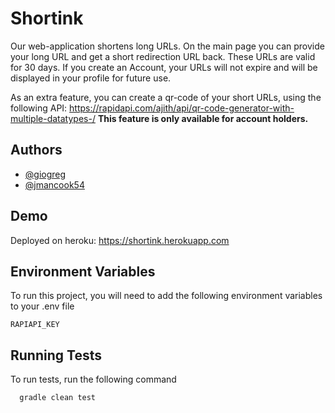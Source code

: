 # Shortink

Our web-application shortens long URLs. On the main page you can provide your long URL and get a short redirection URL back. These URLs are valid for 30 days.
If you create an Account, your URLs will not expire and will be displayed in your profile for future use.

As an extra feature, you can create a qr-code of your short URLs, using the following API: https://rapidapi.com/ajith/api/qr-code-generator-with-multiple-datatypes-/
**This feature is only available for account holders.**

## Authors

- [@giogreg](https://www.github.com/https://github.com/giogreg)
- [@jmancook54](https://www.github.com/https://github.com/jmancook54)

## Demo

Deployed on heroku: <https://shortink.herokuapp.com>

## Environment Variables

To run this project, you will need to add the following environment variables to your .env file

`RAPIAPI_KEY`

## Running Tests

To run tests, run the following command

```bash
  gradle clean test
```
